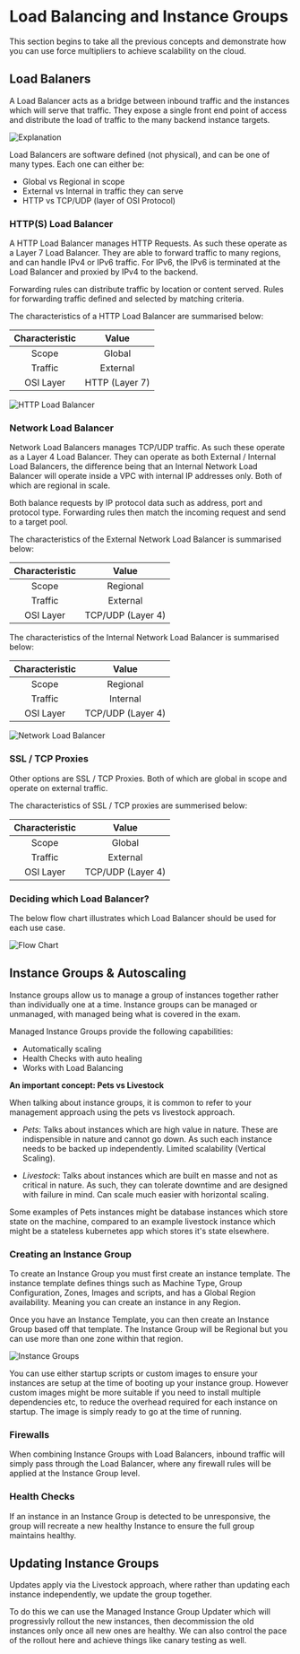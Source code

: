 # Load Balancing and Instance Groups

This section begins to take all the previous concepts and demonstrate how you 
can use force multipliers to achieve scalability on the cloud.

## Load Balaners

A Load Balancer acts as a bridge between inbound traffic and the instances which
will serve that traffic. They expose a single front end point of access and 
distribute the load of traffic to the many backend instance targets.

![Explanation](./assets/010-load-balancer.png)

Load Balancers are software defined (not physical), and can be one of many types.
Each one can either be:
  * Global vs Regional in scope
  * External vs Internal in traffic they can serve
  * HTTP vs TCP/UDP (layer of OSI Protocol)

### HTTP(S) Load Balancer

A HTTP Load Balancer manages HTTP Requests. As such these operate as a Layer 7 Load Balancer.
They are able to forward traffic to many regions, and can handle IPv4 or IPv6 traffic.
For IPv6, the IPv6 is terminated at the Load Balancer and proxied by IPv4 to the
backend.

Forwarding rules can distribute traffic by location or content served. Rules for
forwarding traffic defined and selected by matching criteria.

The characteristics of a HTTP Load Balancer are summarised below:

| Characteristic |      Value     |
|:--------------:|:--------------:|
|      Scope     |     Global     |
|     Traffic    |    External    |
|    OSI Layer   | HTTP (Layer 7) |

![HTTP Load Balancer](./assets/010-http-load-balancer.png)

### Network Load Balancer

Network Load Balancers manages TCP/UDP traffic. As such these operate as a Layer 4 Load Balancer.
They can operate as both External / Internal Load Balancers, the difference being
that an Internal Network Load Balancer will operate inside a VPC with internal
IP addresses only. Both of which are regional in scale.

Both balance requests by IP protocol data such as address, port and protocol type.
Forwarding rules then match the incoming request and send to a target pool.

The characteristics of the External Network Load Balancer is summarised below:

| Characteristic |      Value        |
|:--------------:|:-----------------:|
|      Scope     |     Regional      |
|     Traffic    |    External       |
|    OSI Layer   | TCP/UDP (Layer 4) |

The characteristics of the Internal Network Load Balancer is summarised below:

| Characteristic |      Value        |
|:--------------:|:-----------------:|
|      Scope     |     Regional      |
|     Traffic    |    Internal       |
|    OSI Layer   | TCP/UDP (Layer 4) |

![Network Load Balancer](./assets/010-network-load-balancers.png)

### SSL / TCP Proxies

Other options are SSL / TCP Proxies. Both of which are global in scope and 
operate on external traffic.

The characteristics of SSL / TCP proxies are summerised below:

| Characteristic |      Value        |
|:--------------:|:-----------------:|
|      Scope     |     Global        |
|     Traffic    |    External       |
|    OSI Layer   | TCP/UDP (Layer 4) |

### Deciding which Load Balancer?

The below flow chart illustrates which Load Balancer should be used for each 
use case.

![Flow Chart](./assets/010-choosing-load-balancer.png)

## Instance Groups & Autoscaling

Instance groups allow us to manage a group of instances together rather than 
individually one at a time. Instance groups can be managed or unmanaged, with
managed being what is covered in the exam.

Managed Instance Groups provide the following capabilities:
  * Automatically scaling
  * Health Checks with auto healing
  * Works with Load Balancing

**An important concept: Pets vs Livestock**

When talking about instance groups, it is common to refer to your management
approach using the pets vs livestock approach.
  * *Pets*: Talks about instances which are high value in nature. 
      These are indispensible in nature and cannot go down. As such each instance
      needs to be backed up independently. Limited scalability (Vertical Scaling).

  * *Livestock*: Talks about instances which are built en masse and not as critical in nature.
      As such, they can tolerate downtime and are designed with failure in mind.
      Can scale much easier with horizontal scaling.

Some examples of Pets instances might be database instances which store state on 
the machine, compared to an example livestock instance which might be a stateless
kubernetes app which stores it's state elsewhere.

### Creating an Instance Group

To create an Instance Group you must first create an instance template. The instance
template defines things such as Machine Type, Group Configuration, Zones, Images
and scripts, and has a Global Region availability. Meaning you can create an instance
in any Region.

Once you have an Instance Template, you can then create an Instance Group based off
that template. The Instance Group will be Regional but you can use more than one
zone within that region.

![Instance Groups](./assets/010-instance-groups.png)

You can use either startup scripts or custom images to ensure your instances are
setup at the time of booting up your instance group. However custom images might
be more suitable if you need to install multiple dependencies etc, to reduce the 
overhead required for each instance on startup. The image is simply ready to go
at the time of running.

### Firewalls

When combining Instance Groups with Load Balancers, inbound traffic will simply
pass through the Load Balancer, where any firewall rules will be applied at the 
Instance Group level.

### Health Checks

If an instance in an Instance Group is detected to be unresponsive, the group
will recreate a new healthy Instance to ensure the full group maintains 
healthy.

## Updating Instance Groups

Updates apply via the Livestock approach, where rather than updating each instance
independently, we update the group together.

To do this we can use the Managed Instance Group Updater which will progressivly 
rollout the new instances, then decommission the old instances only once all new
ones are healthy. We can also control the pace of the rollout here and achieve 
things like canary testing as well.
